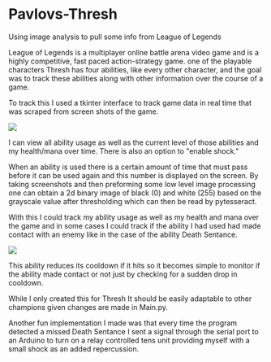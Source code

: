 # Pavlovs-Thresh
 Using image analysis to pull some info from League of Legends

League of Legends is a multiplayer online battle arena video game and is a highly competitive, fast paced action-strategy game. one of the playable characters Thresh has four abilities, like every other character, and the goal was to track these abilities along with other information over the course of a game.

To track this I used a tkinter interface to track game data in real time that was scraped from screen shots of the game.

![](https://i.gyazo.com/f262545fc7eac8524dcb0bc5c707d7e9.png)

I can view all ability usage as well as the current level of those abilities and my health/mana over time. There is also an option to "enable shock."

When an ability is used there is a certain amount of time that must pass before it can be used again and this number is displayed on the screen. By taking screenshots and then preforming some low level image processing one can obtain a 2d binary image of black (0) and white (255) based on the grayscale value after thresholding which can then be read by pytesseract. 

With this I could track my ability usage as well as my health and mana over the game and in some cases I could track if the ability I had used had made contact with an enemy like in the case of the ability Death Sentance.

![](https://i.gyazo.com/046c33bf108bb0e47a6cba5c1c685c90.png)

This ability reduces its cooldown if it hits so it becomes simple to monitor if the ability made contact or not just by checking for a sudden drop in cooldown.

While I only created this for Thresh It should be easily adaptable to other champions given changes are made in Main.py.

Another fun implementation I made was that every time the program detected a missed Death Sentance I sent a signal through the serial port to an Arduino to turn on a relay controlled tens unit providing myself with a small shock as an added repercussion.
